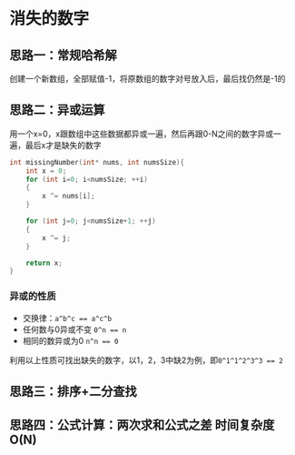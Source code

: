 # 消失的数字

## 思路一：常规哈希解

创建一个新数组，全部赋值-1，将原数组的数字对号放入后，最后找仍然是-1的

## 思路二：异或运算

用一个x=0，x跟数组中这些数据都异或一遍，然后再跟0-N之间的数字异或一遍，最后x才是缺失的数字

```c
int missingNumber(int* nums, int numsSize){
    int x = 0;
    for (int i=0; i<numsSize; ++i)
    {
        x ^= nums[i];
    }

    for (int j=0; j<numsSize+1; ++j)
    {
        x ^= j;
    }

    return x;
}
```

### 异或的性质

* 交换律：```a^b^c == a^c^b```
* 任何数与0异或不变 ```0^n == n```
* 相同的数异或为0 ```n^n == 0```

利用以上性质可找出缺失的数字，以1，2，3中缺2为例，即```0^1^1^2^3^3 == 2```

## 思路三：排序+二分查找

## 思路四：公式计算：两次求和公式之差 时间复杂度O(N)
